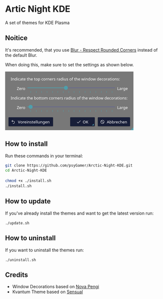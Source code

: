 # Artic Night KDE
A set of themes for KDE Plasma

## Noitice
It's recommended, that you use [Blur - Respect Rounded Corners](https://github.com/aleasto/kwin-effects-blur-respect-rounded-decorations) instead of the default Blur.

When doing this, make sure to set the settings as shown below.

![Blur settings](./images/corners.png)

## How to install

Run these commands in your terminal:
```sh
git clone https://github.com/psyGamer/Arctic-Night-KDE.git
cd Arctic-Night-KDE

chmod +x ./install.sh
./install.sh
```

## How to update
If you've already install the themes and want to get the latest version run:

`./update.sh`

## How to uninstall
If you want to uninstall the themes run:

 `./uninstall.sh`

## Credits
- Window Decorations based on [Nova Pengi](https://github.com/varlesh/nova-kde/tree/pengi)
- Kvantum Theme based on [Sensual](https://github.com/L4ki/Sensual-Theme)
